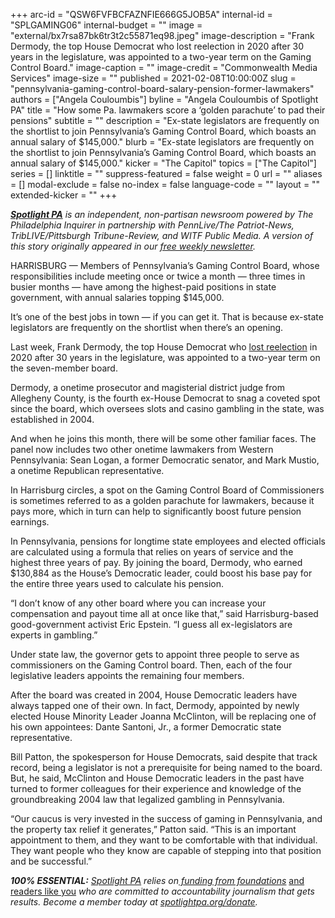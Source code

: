 +++
arc-id = "QSW6FVFBCFAZNFIE666G5JOB5A"
internal-id = "SPLGAMING06"
internal-budget = ""
image = "external/bx7rsa87bk6tr3t2c55871eq98.jpeg"
image-description = "Frank Dermody, the top House Democrat who lost reelection in 2020 after 30 years in the legislature, was appointed to a two-year term on the Gaming Control Board."
image-caption = ""
image-credit = "Commonwealth Media Services"
image-size = ""
published = 2021-02-08T10:00:00Z
slug = "pennsylvania-gaming-control-board-salary-pension-former-lawmakers"
authors = ["Angela Couloumbis"]
byline = "Angela Couloumbis of Spotlight PA"
title = "How some Pa. lawmakers score a ‘golden parachute’ to pad their pensions"
subtitle = ""
description = "Ex-state legislators are frequently on the shortlist to join Pennsylvania’s Gaming Control Board, which boasts an annual salary of $145,000."
blurb = "Ex-state legislators are frequently on the shortlist to join Pennsylvania’s Gaming Control Board, which boasts an annual salary of $145,000."
kicker = "The Capitol"
topics = ["The Capitol"]
series = []
linktitle = ""
suppress-featured = false
weight = 0
url = ""
aliases = []
modal-exclude = false
no-index = false
language-code = ""
layout = ""
extended-kicker = ""
+++

<a href="https://www.spotlightpa.org/"><i><b>Spotlight PA</b></i></a><i> is an independent, non-partisan newsroom powered by The Philadelphia Inquirer in partnership with PennLive/The Patriot-News, TribLIVE/Pittsburgh Tribune-Review, and WITF Public Media. A version of this story originally appeared in our </i><a href="https://www.spotlightpa.org/newsletters"><i>free weekly newsletter</i></a><i>.</i>

HARRISBURG — Members of Pennsylvania’s Gaming Control Board, whose responsibilities include meeting once or twice a month — three times in busier months — have among the highest-paid positions in state government, with annual salaries topping $145,000.

It’s one of the best jobs in town — if you can get it. That is because ex-state legislators are frequently on the shortlist when there’s an opening.

Last week, Frank Dermody, the top House Democrat who <a href="https://www.pennlive.com/elections/2020/11/house-democrat-leader-frank-dermody-concedes-re-election-race.html">lost reelection</a> in 2020 after 30 years in the legislature, was appointed to a two-year term on the seven-member board.

Dermody, a onetime prosecutor and magisterial district judge from Allegheny County, is the fourth ex-House Democrat to snag a coveted spot since the board, which oversees slots and casino gambling in the state, was established in 2004.

<script src="https://www.spotlightpa.org/embed.js" async></script><div data-spl-embed-version="1" data-spl-src="https://www.spotlightpa.org/embeds/donate/?teaser_text=Spotlight%20PA%20provides%20essential%2C%20public-service%20journalism%20thanks%20to%20readers%20like%20you.%20Help%20us%20continue%20that%20work."></div>

And when he joins this month, there will be some other familiar faces. The panel now includes two other onetime lawmakers from Western Pennsylvania: Sean Logan, a former Democratic senator, and Mark Mustio, a onetime Republican representative.

In Harrisburg circles, a spot on the Gaming Control Board of Commissioners is sometimes referred to as a golden parachute for lawmakers, because it pays more, which in turn can help to significantly boost future pension earnings.

In Pennsylvania, pensions for longtime state employees and elected officials are calculated using a formula that relies on years of service and the highest three years of pay. By joining the board, Dermody, who earned $130,884 as the House’s Democratic leader, could boost his base pay for the entire three years used to calculate his pension.

“I don’t know of any other board where you can increase your compensation and payout time all at once like that,” said Harrisburg-based good-government activist Eric Epstein. “I guess all ex-legislators are experts in gambling.”

Under state law, the governor gets to appoint three people to serve as commissioners on the Gaming Control board. Then, each of the four legislative leaders appoints the remaining four members.

After the board was created in 2004, House Democratic leaders have always tapped one of their own. In fact, Dermody, appointed by newly elected House Minority Leader Joanna McClinton, will be replacing one of his own appointees: Dante Santoni, Jr., a former Democratic state representative.

<script src="https://www.spotlightpa.org/embed.js" async></script><div data-spl-embed-version="1" data-spl-src="https://www.spotlightpa.org/embeds/newsletter/"></div>

Bill Patton, the spokesperson for House Democrats, said despite that track record, being a legislator is not a prerequisite for being named to the board. But, he said, McClinton and House Democratic leaders in the past have turned to former colleagues for their experience and knowledge of the groundbreaking 2004 law that legalized gambling in Pennsylvania.

“Our caucus is very invested in the success of gaming in Pennsylvania, and the property tax relief it generates,” Patton said. “This is an important appointment to them, and they want to be comfortable with that individual. They want people who they know are capable of stepping into that position and be successful.”

<i><b>100% ESSENTIAL:</b></i><i> </i><a href="https://www.spotlightpa.org/"><i>Spotlight PA</i></a><i> relies on</i><a href="https://www.spotlightpa.org/support"><i> funding from foundations</i></a><i> </i><a href="https://www.spotlightpa.org/support">and readers like you</a><i> who are committed to accountability journalism that gets results. Become a member today at </i><a href="http://checkout.fundjournalism.org/memberform?org_id=spotlightpa&campaign=701f4000000TVuIAAW"><i>spotlightpa.org/donate</i></a><i>.</i>
